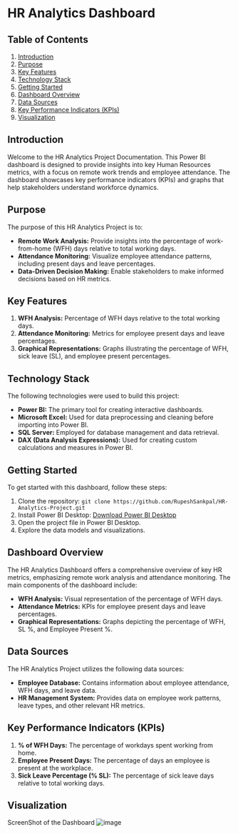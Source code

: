 

# HR Analytics Dashboard

## Table of Contents

1. [Introduction](#introduction)
2. [Purpose](#purpose)
3. [Key Features](#key-features)
4. [Technology Stack](#technology-stack)
5. [Getting Started](#getting-started)
6. [Dashboard Overview](#dashboard-overview)
7. [Data Sources](#data-sources)
8. [Key Performance Indicators (KPIs)](#key-performance-indicators)
9. [Visualization](#Visualization)


## Introduction

Welcome to the HR Analytics Project Documentation. This Power BI dashboard is designed to provide insights into key Human Resources metrics, with a focus on remote work trends and employee attendance. The dashboard showcases key performance indicators (KPIs) and graphs that help stakeholders understand workforce dynamics.

## Purpose

The purpose of this HR Analytics Project is to:

- **Remote Work Analysis:** Provide insights into the percentage of work-from-home (WFH) days relative to total working days.
- **Attendance Monitoring:** Visualize employee attendance patterns, including present days and leave percentages.
- **Data-Driven Decision Making:** Enable stakeholders to make informed decisions based on HR metrics.

## Key Features

1. **WFH Analysis:** Percentage of WFH days relative to the total working days.
2. **Attendance Monitoring:** Metrics for employee present days and leave percentages.
3. **Graphical Representations:** Graphs illustrating the percentage of WFH, sick leave (SL), and employee present percentages.

## Technology Stack

The following technologies were used to build this project:

- **Power BI:** The primary tool for creating interactive dashboards.
- **Microsoft Excel:** Used for data preprocessing and cleaning before importing into Power BI.
- **SQL Server:** Employed for database management and data retrieval.
- **DAX (Data Analysis Expressions):** Used for creating custom calculations and measures in Power BI.

## Getting Started

To get started with this dashboard, follow these steps:

1. Clone the repository: `git clone https://github.com/RupeshSankpal/HR-Analytics-Project.git`
2. Install Power BI Desktop: [Download Power BI Desktop](https://powerbi.microsoft.com/en-us/desktop/)
3. Open the project file in Power BI Desktop.
4. Explore the data models and visualizations.

## Dashboard Overview

The HR Analytics Dashboard offers a comprehensive overview of key HR metrics, emphasizing remote work analysis and attendance monitoring. The main components of the dashboard include:

- **WFH Analysis:** Visual representation of the percentage of WFH days.
- **Attendance Metrics:** KPIs for employee present days and leave percentages.
- **Graphical Representations:** Graphs depicting the percentage of WFH, SL %, and Employee Present %.

## Data Sources

The HR Analytics Project utilizes the following data sources:

- **Employee Database:** Contains information about employee attendance, WFH days, and leave data.
- **HR Management System:** Provides data on employee work patterns, leave types, and other relevant HR metrics.

## Key Performance Indicators (KPIs)

1. **% of WFH Days:** The percentage of workdays spent working from home.
2. **Employee Present Days:** The percentage of days an employee is present at the workplace.
3. **Sick Leave Percentage (% SL):** The percentage of sick leave days relative to total working days.

## Visualization
ScreenShot of the Dashboard
![image](https://github.com/RupeshSankpal/HR-Analytics-Project/assets/129041496/6c371d63-9607-47e6-9764-57b81b357da2)
